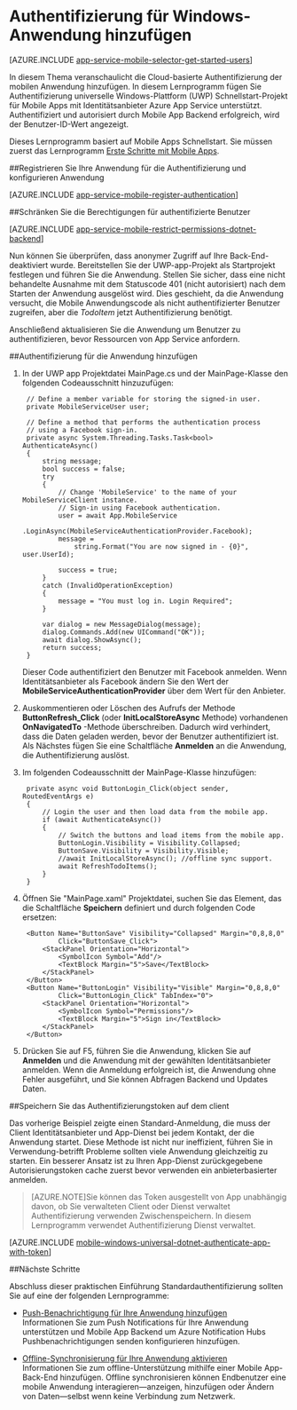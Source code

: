 <properties
    pageTitle="Authentifizierung für Ihre app universelle Windows-Plattform (UWP) hinzufügen | Azure mobiler Apps"
    description="Lernen Azure App Service Mobile Apps zum Authentifizieren von Benutzern der Anwendung Universal Windows Plattform (UWP) mit verschiedenen Identitätsprovider einschließlich: AAD, Google, Facebook, Twitter und Microsoft."
    services="app-service\mobile"
    documentationCenter="windows"
    authors="adrianhall"
    manager="erikre"
    editor=""/>

<tags
    ms.service="app-service-mobile"
    ms.workload="mobile"
    ms.tgt_pltfrm="mobile-windows"
    ms.devlang="dotnet"
    ms.topic="article"
    ms.date="10/01/2016"
    ms.author="adrianha"/>

# <a name="add-authentication-to-your-windows-app"></a>Authentifizierung für Windows-Anwendung hinzufügen

[AZURE.INCLUDE [app-service-mobile-selector-get-started-users](../../includes/app-service-mobile-selector-get-started-users.md)]

In diesem Thema veranschaulicht die Cloud-basierte Authentifizierung der mobilen Anwendung hinzufügen. In diesem Lernprogramm fügen Sie Authentifizierung universelle Windows-Plattform (UWP) Schnellstart-Projekt für Mobile Apps mit Identitätsanbieter Azure App Service unterstützt. Authentifiziert und autorisiert durch Mobile App Backend erfolgreich, wird der Benutzer-ID-Wert angezeigt.

Dieses Lernprogramm basiert auf Mobile Apps Schnellstart. Sie müssen zuerst das Lernprogramm [Erste Schritte mit Mobile Apps](app-service-mobile-windows-store-dotnet-get-started.md).

##<a name="register"></a>Registrieren Sie Ihre Anwendung für die Authentifizierung und konfigurieren Anwendung

[AZURE.INCLUDE [app-service-mobile-register-authentication](../../includes/app-service-mobile-register-authentication.md)]

##<a name="permissions"></a>Schränken Sie die Berechtigungen für authentifizierte Benutzer

[AZURE.INCLUDE [app-service-mobile-restrict-permissions-dotnet-backend](../../includes/app-service-mobile-restrict-permissions-dotnet-backend.md)]

Nun können Sie überprüfen, dass anonymer Zugriff auf Ihre Back-End-deaktiviert wurde. Bereitstellen Sie der UWP-app-Projekt als Startprojekt festlegen und führen Sie die Anwendung. Stellen Sie sicher, dass eine nicht behandelte Ausnahme mit dem Statuscode 401 (nicht autorisiert) nach dem Starten der Anwendung ausgelöst wird. Dies geschieht, da die Anwendung versucht, die Mobile Anwendungscode als nicht authentifizierter Benutzer zugreifen, aber die *TodoItem* jetzt Authentifizierung benötigt.

Anschließend aktualisieren Sie die Anwendung um Benutzer zu authentifizieren, bevor Ressourcen von App Service anfordern.

##<a name="add-authentication"></a>Authentifizierung für die Anwendung hinzufügen

1. In der UWP app Projektdatei MainPage.cs und der MainPage-Klasse den folgenden Codeausschnitt hinzuzufügen:
    
        // Define a member variable for storing the signed-in user. 
        private MobileServiceUser user;

        // Define a method that performs the authentication process
        // using a Facebook sign-in. 
        private async System.Threading.Tasks.Task<bool> AuthenticateAsync()
        {
            string message;
            bool success = false;
            try
            {
                // Change 'MobileService' to the name of your MobileServiceClient instance.
                // Sign-in using Facebook authentication.
                user = await App.MobileService
                    .LoginAsync(MobileServiceAuthenticationProvider.Facebook);
                message =
                    string.Format("You are now signed in - {0}", user.UserId);

                success = true;
            }
            catch (InvalidOperationException)
            {
                message = "You must log in. Login Required";
            }

            var dialog = new MessageDialog(message);
            dialog.Commands.Add(new UICommand("OK"));
            await dialog.ShowAsync();
            return success;
        }

    Dieser Code authentifiziert den Benutzer mit Facebook anmelden. Wenn Identitätsanbieter als Facebook ändern Sie den Wert der **MobileServiceAuthenticationProvider** über dem Wert für den Anbieter.

3. Auskommentieren oder Löschen des Aufrufs der Methode **ButtonRefresh_Click** (oder **InitLocalStoreAsync** Methode) vorhandenen **OnNavigatedTo** -Methode überschreiben. Dadurch wird verhindert, dass die Daten geladen werden, bevor der Benutzer authentifiziert ist. Als Nächstes fügen Sie eine Schaltfläche **Anmelden** an die Anwendung, die Authentifizierung auslöst.

4. Im folgenden Codeausschnitt der MainPage-Klasse hinzufügen:

        private async void ButtonLogin_Click(object sender, RoutedEventArgs e)
        {
            // Login the user and then load data from the mobile app.
            if (await AuthenticateAsync())
            {
                // Switch the buttons and load items from the mobile app.
                ButtonLogin.Visibility = Visibility.Collapsed;
                ButtonSave.Visibility = Visibility.Visible;
                //await InitLocalStoreAsync(); //offline sync support.
                await RefreshTodoItems();
            }
        }
        
5. Öffnen Sie "MainPage.xaml" Projektdatei, suchen Sie das Element, das die Schaltfläche **Speichern** definiert und durch folgenden Code ersetzen:

        <Button Name="ButtonSave" Visibility="Collapsed" Margin="0,8,8,0" 
                Click="ButtonSave_Click">
            <StackPanel Orientation="Horizontal">
                <SymbolIcon Symbol="Add"/>
                <TextBlock Margin="5">Save</TextBlock>
            </StackPanel>
        </Button>
        <Button Name="ButtonLogin" Visibility="Visible" Margin="0,8,8,0" 
                Click="ButtonLogin_Click" TabIndex="0">
            <StackPanel Orientation="Horizontal">
                <SymbolIcon Symbol="Permissions"/>
                <TextBlock Margin="5">Sign in</TextBlock> 
            </StackPanel>
        </Button>

9. Drücken Sie auf F5, führen Sie die Anwendung, klicken Sie auf **Anmelden** und die Anwendung mit der gewählten Identitätsanbieter anmelden. Wenn die Anmeldung erfolgreich ist, die Anwendung ohne Fehler ausgeführt, und Sie können Abfragen Backend und Updates Daten.


##<a name="tokens"></a>Speichern Sie das Authentifizierungstoken auf dem client

Das vorherige Beispiel zeigte einen Standard-Anmeldung, die muss der Client Identitätsanbieter und App-Dienst bei jedem Kontakt, der die Anwendung startet. Diese Methode ist nicht nur ineffizient, führen Sie in Verwendung-betrifft Probleme sollten viele Anwendung gleichzeitig zu starten. Ein besserer Ansatz ist zu Ihren App-Dienst zurückgegebene Autorisierungstoken cache zuerst bevor verwenden ein anbieterbasierter anmelden.

>[AZURE.NOTE]Sie können das Token ausgestellt von App unabhängig davon, ob Sie verwalteten Client oder Dienst verwaltet Authentifizierung verwenden Zwischenspeichern. In diesem Lernprogramm verwendet Authentifizierung Dienst verwaltet.

[AZURE.INCLUDE [mobile-windows-universal-dotnet-authenticate-app-with-token](../../includes/mobile-windows-universal-dotnet-authenticate-app-with-token.md)]

##<a name="next-steps"></a>Nächste Schritte

Abschluss dieser praktischen Einführung Standardauthentifizierung sollten Sie auf eine der folgenden Lernprogramme:

+ [Push-Benachrichtigung für Ihre Anwendung hinzufügen](app-service-mobile-windows-store-dotnet-get-started-push.md)  
  Informationen Sie zum Push Notifications für Ihre Anwendung unterstützen und Mobile App Backend um Azure Notification Hubs Pushbenachrichtigungen senden konfigurieren hinzufügen.

+ [Offline-Synchronisierung für Ihre Anwendung aktivieren](app-service-mobile-windows-store-dotnet-get-started-offline-data.md)  
  Informationen Sie zum offline-Unterstützung mithilfe einer Mobile App-Back-End hinzufügen. Offline synchronisieren können Endbenutzer eine mobile Anwendung interagieren&mdash;anzeigen, hinzufügen oder Ändern von Daten&mdash;selbst wenn keine Verbindung zum Netzwerk.


<!-- URLs. -->
[Get started with your mobile app]: app-service-mobile-windows-store-dotnet-get-started.md

